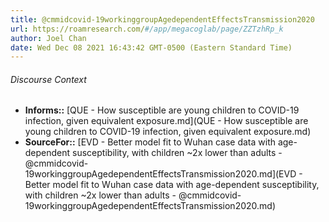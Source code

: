 ```yaml
---
title: @cmmidcovid-19workinggroupAgedependentEffectsTransmission2020
url: https://roamresearch.com/#/app/megacoglab/page/ZZTzhRp_k
author: Joel Chan
date: Wed Dec 08 2021 16:43:42 GMT-0500 (Eastern Standard Time)
---
```




###### Discourse Context

- **Informs::** [QUE - How susceptible are young children to COVID-19 infection, given equivalent exposure.md](QUE - How susceptible are young children to COVID-19 infection, given equivalent exposure.md)
- **SourceFor::** [EVD - Better model fit to Wuhan case data with age-dependent susceptibility, with children ~2x lower than adults - @cmmidcovid-19workinggroupAgedependentEffectsTransmission2020.md](EVD - Better model fit to Wuhan case data with age-dependent susceptibility, with children ~2x lower than adults - @cmmidcovid-19workinggroupAgedependentEffectsTransmission2020.md)

